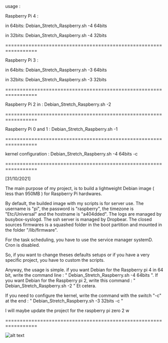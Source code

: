 usage : 

Raspberry Pi 4 :

in 64bits: Debian_Stretch_Raspberry.sh -4 64bits

in 32bits: Debian_Stretch_Raspberry.sh -4 32bits

=================================================================

Raspberry Pi 3 :

in 64bits: Debian_Stretch_Raspberry.sh -3 64bits

in 32bits: Debian_Stretch_Raspberry.sh -3 32bits

=================================================================

Raspberry Pi 2 in : Debian_Stretch_Raspberry.sh -2

=================================================================

Raspberry Pi 0 and 1 : Debian_Stretch_Raspberry.sh -1

=================================================================

kernel configuration : Debian_Stretch_Raspberry.sh -4 64bits -c

=================================================================

[31/10/2021]

The main purpose of my project, is to build a lightweight Debian image ( less than 950MB ) for Raspberry Pi hardwares. 

By default, the builded image with my scripts is for server use. The username is "pi", the password is "raspberry", the timezone is "Etc/Universal" and the hostname is "a404dded". 
The logs are managed by busybox-syslogd. The ssh server is managed by Dropbear. The closed sources firmwares is a squashed folder in the boot partition and mounted in the folder "/lib/firmware". 

For the task scheduling, you have to use the service manager systemD. Cron is disabled.

So, if you want to change theses defaults setups or if you have a very specific project, you have to custom the scripts.

Anyway, the usage is simple. if you want Debian for the Raspberry pi 4 in 64 bit, write the command line : " Debian_Stretch_Raspberry.sh -4 64bits ".                                     If you want Debian for the Raspberry pi 2, write this command : " Debian_Stretch_Raspberry.sh -2 " Et cetera.

If you need to configure the kernel, write the command with the switch "-c" at the end : " Debian_Stretch_Raspberry.sh -3 32bits -c "

I will maybe update the project for the raspberry pi zero 2 w

=================================================================

![alt text](https://imgr.co/cache/img/963eaed8dd6e95aecc65ad40ae6b1b0d.jpg)
